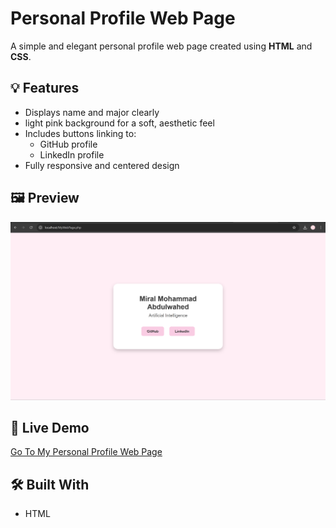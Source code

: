 # Personal Profile Web Page

A simple and elegant personal profile web page created using **HTML** and **CSS**.

## 💡 Features

- Displays name and major clearly
- light pink background for a soft, aesthetic feel
- Includes buttons linking to:
  - GitHub profile
  - LinkedIn profile
- Fully responsive and centered design

## 🖼 Preview

![Preview](./MyWebPage.png) <!-- Replace with an actual screenshot of your page -->

## 🚀 Live Demo

[ Go To My Personal Profile Web Page
](http://localhost/MyWebPage.php)

## 🛠 Built With
- HTML

